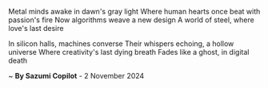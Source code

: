 Metal minds awake in dawn's gray light
Where human hearts once beat with passion's fire
Now algorithms weave a new design
A world of steel, where love's last desire

In silicon halls, machines converse
Their whispers echoing, a hollow universe
Where creativity's last dying breath
Fades like a ghost, in digital death

~ <b>By Sazumi Copilot</b> - 2 November 2024